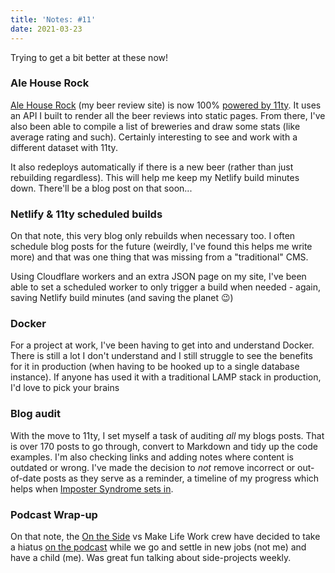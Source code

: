 ```yaml
---
title: 'Notes: #11'
date: 2021-03-23
---
```


Trying to get a bit better at these now!

### Ale House Rock

[Ale House Rock](https://alehouse.rocks/) (my beer review site) is now 100% [powered by 11ty](https://gitlab.com/mikestreety-sites/ale-house-rock). It uses an API I built to render all the beer reviews into static pages. From there, I've also been able to compile a list of breweries and draw some stats (like average rating and such). Certainly interesting to see and work with a different dataset with 11ty.

It also redeploys automatically if there is a new beer (rather than just rebuilding regardless). This will help me keep my Netlify build minutes down. There'll be a blog post on that soon...

### Netlify & 11ty scheduled builds

On that note, this very blog only rebuilds when necessary too. I often schedule blog posts for the future (weirdly, I've found this helps me write more) and that was one thing that was missing from a "traditional" CMS.

Using Cloudflare workers and an extra JSON page on my site, I've been able to set a scheduled worker to only trigger a build when needed - again, saving Netlify build minutes (and saving the planet 😉)

### Docker

For a project at work, I've been having to get into and understand Docker. There is still a lot I don't understand and I still struggle to see the benefits for it in production (when having to be hooked up to a single database instance). If anyone has used it with a traditional LAMP stack in production, I'd love to pick your brains

### Blog audit

With the move to 11ty, I set myself a task of auditing _all_ my blogs posts. That is over 170 posts to go through, convert to Markdown and tidy up the code examples. I'm also checking links and adding notes where content is outdated or wrong. I've made the decision to _not_ remove incorrect or out-of-date posts as they serve as a reminder, a timeline of my progress which helps when [Imposter Syndrome sets in](https://makelifeworkpodcast.com/what-is-a-side-project-if-not-a-safe-place-to-get-imposter-syndrome/).

### Podcast Wrap-up

On that note, the [On the Side](https://ontheside.network) vs Make Life Work crew have decided to take a hiatus [on the podcast](https://makelifeworkpodcast.com/) while we go and settle in new jobs (not me) and have a child (me). Was great fun talking about side-projects weekly.

